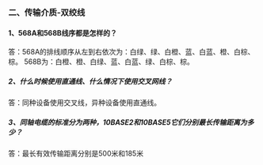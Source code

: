 ### 二、传输介质-双绞线

#### 1、568A和568B线序都是怎样的？

答：568A的排线顺序从左到右依次为：白绿、绿、白橙、蓝、白蓝、橙、白棕、棕。
568B为：白橙、橙、白绿、蓝、白蓝、绿、白棕、棕。 

##### 2、什么时候使用直通线、什么情况下使用交叉网线？

答：同种设备使用交叉线，异种设备使用直通线。

##### 3、同轴电缆的标准分为两种，10BASE2和10BASE5它们分别最长传输距离为多少？

答：最长有效传输距离分别是500米和185米